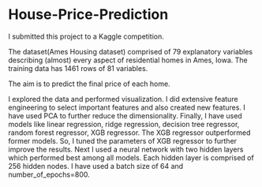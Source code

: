 # House-Price-Prediction

I submitted this project to a Kaggle competition.

The dataset(Ames Housing dataset) comprised of 79 explanatory variables describing (almost) every aspect of residential homes in Ames, Iowa. The training data has 1461 rows of 81 variables. 

The aim is to predict the final price of each home. 

I explored the data and performed visualization. I did extensive feature engineering to select important features and also created new features. I have used PCA to further reduce the dimensionality. Finally, I have used models like linear regression, ridge regression, decision tree regressor, random forest regressor, XGB regressor. The XGB regressor outperformed former models. So, I tuned the parameters of XGB regressor to further improve the results. Next I used a neural network with two hidden layers which performed best among all models. Each hidden layer is comprised of 256 hidden nodes. I have used a batch size of 64 and number_of_epochs=800.

